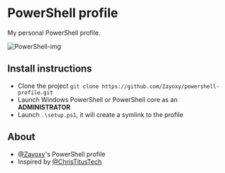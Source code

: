 # PowerShell profile

My personal PowerShell profile.

![PowerShell-img](https://upload.wikimedia.org/wikipedia/commons/a/af/PowerShell_Core_6.0_icon.png)

## Install instructions

- Clone the project `git clone https://github.com/Zayoxy/powershell-profile.git`
- Launch Windows PowerShell or PowerShell core as an **ADMINISTRATOR**
- Launch `.\setup.ps1`, it will create a symlink to the profile

## About

- [@Zayoxy](https://github.com/Zayoxy/powershell-profile)'s PowerShell profile
- Inspired by [@ChrisTitusTech](https://github.com/ChrisTitusTech/powershell-profile)
